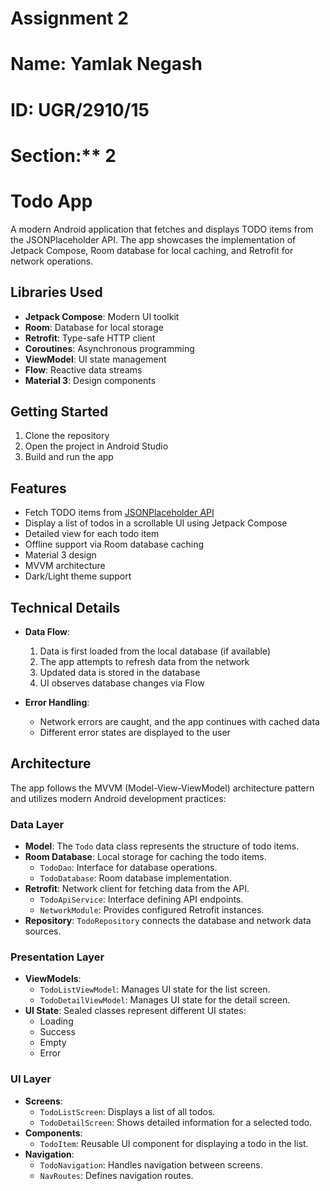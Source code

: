 # Assignment 2
# Name: Yamlak Negash  
# ID: UGR/2910/15  
# Section:** 2

# Todo App

A modern Android application that fetches and displays TODO items from the JSONPlaceholder API. The app showcases the implementation of Jetpack Compose, Room database for local caching, and Retrofit for network operations.

## Libraries Used

- **Jetpack Compose**: Modern UI toolkit
- **Room**: Database for local storage
- **Retrofit**: Type-safe HTTP client
- **Coroutines**: Asynchronous programming
- **ViewModel**: UI state management
- **Flow**: Reactive data streams
- **Material 3**: Design components

## Getting Started

1. Clone the repository
2. Open the project in Android Studio
3. Build and run the app

## Features

- Fetch TODO items from [JSONPlaceholder API](https://jsonplaceholder.typicode.com/todos)
- Display a list of todos in a scrollable UI using Jetpack Compose
- Detailed view for each todo item
- Offline support via Room database caching
- Material 3 design
- MVVM architecture
- Dark/Light theme support

## Technical Details

- **Data Flow**:

  1. Data is first loaded from the local database (if available)
  2. The app attempts to refresh data from the network
  3. Updated data is stored in the database
  4. UI observes database changes via Flow

- **Error Handling**:
  - Network errors are caught, and the app continues with cached data
  - Different error states are displayed to the user

## Architecture

The app follows the MVVM (Model-View-ViewModel) architecture pattern and utilizes modern Android development practices:

### Data Layer

- **Model**: The `Todo` data class represents the structure of todo items.
- **Room Database**: Local storage for caching the todo items.
  - `TodoDao`: Interface for database operations.
  - `TodoDatabase`: Room database implementation.
- **Retrofit**: Network client for fetching data from the API.
  - `TodoApiService`: Interface defining API endpoints.
  - `NetworkModule`: Provides configured Retrofit instances.
- **Repository**: `TodoRepository` connects the database and network data sources.

### Presentation Layer

- **ViewModels**:
  - `TodoListViewModel`: Manages UI state for the list screen.
  - `TodoDetailViewModel`: Manages UI state for the detail screen.
- **UI State**: Sealed classes represent different UI states:
  - Loading
  - Success
  - Empty
  - Error

### UI Layer

- **Screens**:
  - `TodoListScreen`: Displays a list of all todos.
  - `TodoDetailScreen`: Shows detailed information for a selected todo.
- **Components**:
  - `TodoItem`: Reusable UI component for displaying a todo in the list.
- **Navigation**:
  - `TodoNavigation`: Handles navigation between screens.
  - `NavRoutes`: Defines navigation routes.
